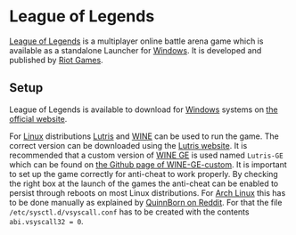 # League of Legends

[League of Legends](https://www.leagueoflegends.com/en-us) is a multiplayer
online battle arena game which is available as a standalone Launcher for
[Windows](/wiki/windows.md).
It is developed and published by [Riot Games](https://www.riotgames.com/en).

## Setup

League of Legends is available to download for
[Windows](/wiki/windows.md) systems on
[the official website](https://signup.leagueoflegends.com/en-us/signup/index#/).

For [Linux](/wiki/linux.md) distributions [Lutris](/wiki/games/lutris.md)
and [WINE](/wiki/linux/wine.md) can be used to run the game.
The correct version can be downloaded using the
[Lutris website](https://lutris.net/games/league-of-legends/).
It is recommended that a custom version of [WINE GE](/wiki/linux/wine.md) is
used named `Lutris-GE` which can be found on
[the Github page of WINE-GE-custom](https://github.com/GloriousEggroll/wine-ge-custom/releases?q=lol&expanded=true).
It is important to set up the game correctly for anti-cheat to work properly.
By checking the right box at the launch of the games the anti-cheat can be
enabled to persist through reboots on most Linux distributions.
For [Arch Linux](/wiki/linux/arch-linux.md) this has to be done
manually as explained by
[QuinnBorn on Reddit](https://www.reddit.com/r/leagueoflinux/comments/eokiir/anticheat_popup_every_reboot/).
For that the file `/etc/sysctl.d/vsyscall.conf` has to be created with the
contents `abi.vsyscall32 = 0`.
